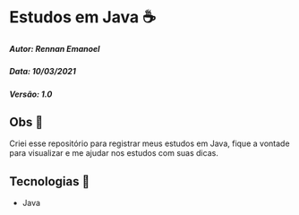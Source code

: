 # Estudos em Java :coffee:

##### Autor: Rennan Emanoel

##### Data: 10/03/2021

##### Versão: 1.0



## Obs :orange_book:

Criei esse repositório para registrar meus estudos em Java, fique a vontade para visualizar e me ajudar nos estudos com suas dicas.

## Tecnologias :thought_balloon:

- Java

  

